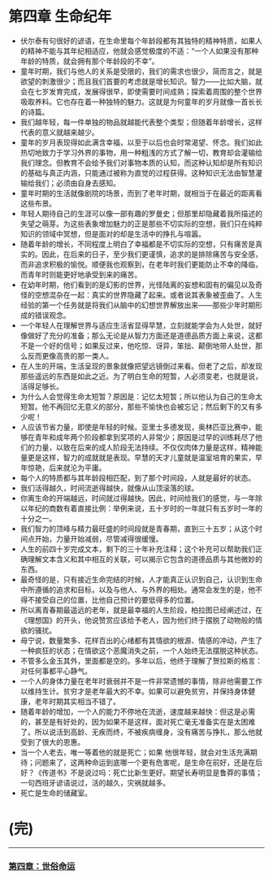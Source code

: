 # 第四章 生命纪年

- 伏尔泰有句很好的谚语，在生命里每个年龄段都有其独特的精神特质，如果人的精神不能与其年纪相适应，他就会感觉极度的不适：“一个人如果没有那种年龄的特质，就会拥有那个年龄段的不幸”。
- 童年时期，我们与他人的关系是受限的，我们的需求也很少，简而言之，就是欲望的刺激很少；而且我们首要的考虑就是增长知识。智力——比如大脑，就会在七岁发育完成，发展得很早，即使需要时间成熟；探索着周围的整个世界吸取养料。它也存在着一种独特的魅力。这就是为何童年的岁月就像一首长长的诗篇。
- 我们越年轻，每一件单独的物品就越能代表整个类型；但随着年龄增长，这样代表的意义就越来越少。
- 童年的岁月表现得如此满含幸福，以至于以后也会时常渴望、怀念。我们如此热切地致力于学习外界的事物，用一种粗浅的方式了解一切，教育却会灌输给我们理念。但教育不会给予我们对事物本质的认知，而这种认知却是所有知识的基础与真正内涵，只能通过被称为直觉的过程获得。这种知识无法由智慧灌输给我们；必须由自身去感知。
- 童年时期的生活就像剧院的场景，而到了老年时期，就相当于在最近的距离看这些布景。
- 年轻人期待自己的生涯可以像一部有趣的罗曼史；但那里却隐藏着我所描述的失望之萌芽。为这些表象增加魅力的正是那些不切实际的空想，我们只在纯粹知识的领域中冥想，但是面对的却是生活中的挣扎与喧嚣。
- 随着年龄的增长，不同程度上明白了幸福都是不切实际的空想，只有痛苦是真实的。因此，在后来的日子，至少我们更谨慎，追求的是排除痛苦与安全感，而非追求积极的愉悦。顺便我也观察到，在老年时我们更能防止不幸的降临，而青年时则能更好地承受到来的痛苦。
- 在幼年时期，他们看到的是幻影的世界，光怪陆离的妄想和固有的偏见以及奇怪的空想混杂在一起：真实的世界隐藏了起来。或者说其表象被歪曲了。人生经验的第一个任务就是将我们从脑中的幻想世界解放出来——那些少年时期形成的错误观念。
- 一个年轻人在理解世界与适应生活省显得早慧，立刻就能学会为人处世，就好像做好了充分的准备；那么无论是从智力方面还是道德品质方面上来说，这都不是一个好的信号；如果反过来，他吃惊、讶异，笨拙、颠倒地带人处世，那么反而更像高贵的那一类人。
- 在人生的开端，生活呈现的景象就像把望远镜倒过来看。但老了之后，却发现那些遥远的东西是如此之近。为了明白生命的短暂，人必须变老，也就是说，活得足够长。
- 为什么人会觉得生命太短暂？原因是：记忆太短暂；所以他认为自己的生命太短暂。他不再回忆无意义的部分，那些不愉快也会被忘记；然后剩下的又有多少呢！
- 人应该节省力量，即使是年轻的时候。亚里士多德发现，奥林匹亚比赛中，能够在青年和成年两个阶段都拿到奖项的人非常少；原因是过早的训练耗尽了他们的力量，以致在后来的成人阶段无法持续。不仅仅肉体力量是这样，精神能量更是这样，智力的成就就是表现。早慧的天才儿童就是温室培育的果实，早年惊艳，后来就沦为平庸。
- 每个人的特质都与其年龄段相匹配，到了那个时间段，人就是最好的状态。
- 我们活得越久，时间流逝得越快，就像从山顶滚落的球。
- 你离生命的开端越远，时间就过得越快。因此，时间给我们的感觉，与一年除以年纪的商数有着直接比例：举例来说，五十岁时的一年就只有五岁时一年的十分之一。
- 我们智力的顶峰与精力最旺盛的时间段就是青春期，直到三十五岁；从这个时间点开始，力量开始减弱，尽管减得很缓慢。
- 人生的前四十岁完成文本，剩下的三十年补充注释；这个补充可以帮助我们正确理解文本含义和其中相互的关联，可以揭示它包含的道德品质与其他微妙的东西。
- 最奇怪的是，只有接近生命完结的时候，人才能真正认识到自己，认识到生命中所遵循的追求和目标，以及与他人、与外界的相处。通常会发生的是，他不得不接受自己的位置，比他自己预计的要低得多的位置。
- 所以离青春期最遥远的老年，就是最幸福的人生阶段，柏拉图已经阐述过，在《理想国》的开头，他说赞赏应该给予老人，因为他们终于摆脱了动物般的情欲的骚扰。
- 毋宁说，数量繁多、花样百出的心绪都有其情欲的根源、情感的冲动，产生了一种疯狂的状态；在情欲这个恶魔消失之前，一个人始终无法摆脱这种状态。
- 不管多么金玉其外，里面都是空的。多年以后，他终于理解了贺拉斯的格言：对任何事都平心静气。
- 一个人的身体力量在老年时衰弱并不是一件非常遗憾的事情，除非他需要工作以维持生计。贫穷才是老年最大的不幸。如果可以避免贫穷，并保持身体健康，老年时期其实相当不错了。
- 随着年龄的增加，一个人的能力不停地在流逝，速度越来越快：但这是必需的，甚至是有好处的，因为如果不是这样，面对死亡毫无准备实在是太困难了。所以说活到高龄、无疾而终，不被疾病缠身，没有痛苦与挣扎，那么他就受到了很大的恩惠。
- 当一个人老去，唯一等着他的就是死亡；如果 他很年轻，就会对生活充满期待；问题来了，这两种命运到底哪一个更有危害呢，是生命在前好，还是在后好？《传道书》不是说过吗：死亡比新生更好。期望长寿明显是鲁莽的事情；一句西班牙谚语说过，活的越久，灾祸就越多。
- 死亡是生命的储藏室。
# (完)

---
### [第四章：世俗命运](chapter04.md)